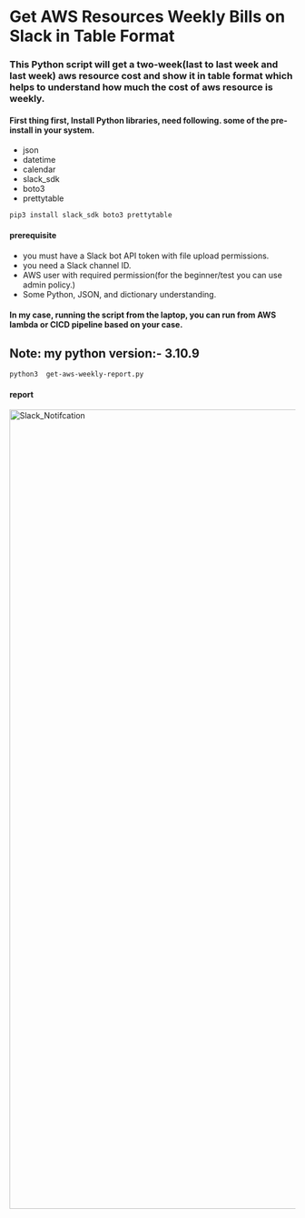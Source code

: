 # Get AWS Resources Weekly Bills on Slack in Table Format

### This Python script will get a two-week(last to last week and last week) aws resource cost and show it in table format which helps to understand how much the cost of aws resource is weekly.
#### First thing first, Install Python libraries, need following. some of the pre-install in your system.
- json
- datetime
- calendar
- slack_sdk
- boto3
- prettytable

```
pip3 install slack_sdk boto3 prettytable
```


#### prerequisite
* you must have a Slack bot API token with file upload permissions.
* you need a Slack channel ID.
* AWS user with required permission(for the beginner/test you can use admin policy.)
* Some Python, JSON, and  dictionary understanding.

#### In my case, running the script from the laptop, you can run from AWS lambda or CICD pipeline based on your case.
## Note: my python version:- 3.10.9 


```
python3  get-aws-weekly-report.py
```

#### report
<img width="1406" alt="Slack_Notifcation" src="https://github.com/Ankur012/aws-cost-billing-weekly/assets/12594345/0dc019d7-a4a4-48dd-ab8e-0a35ec02d144">

